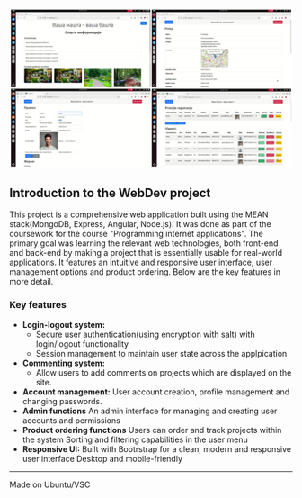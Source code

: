 ![Website photo](/photos/pics.png)

## Introduction to the WebDev project

This project is a comprehensive web application built using the MEAN stack(MongoDB, Express, Angular, Node.js). It was done as part of the coursework for the course "Programming internet applications". The primary goal was learning the relevant web technologies, both front-end and back-end by making a project that is essentially usable for real-world applications. It features an intuitive and responsive user interface, user management options and product ordering. Below are the key features in more detail.

### Key features
- **Login-logout system:**
  -  Secure user authentication(using encryption with salt) with login/logout functionality
  -  Session management to maintain user state across the applpication
- **Commenting system:**
  - Allow users to add comments on projects which are displayed on the site.
- **Account management:**
  User account creation, profile management and changing passwords.
- **Admin functions**
  An admin interface for managing and creating user accounts and permissions
- **Product ordering functions**
  Users can order and track projects within the system
  Sorting and filtering capabilities in the user menu
- **Responsive UI:**
  Built with Bootrstrap for a clean, modern and responsive user interface
  Desktop and mobile-friendly
---------
Made on Ubuntu/VSC


